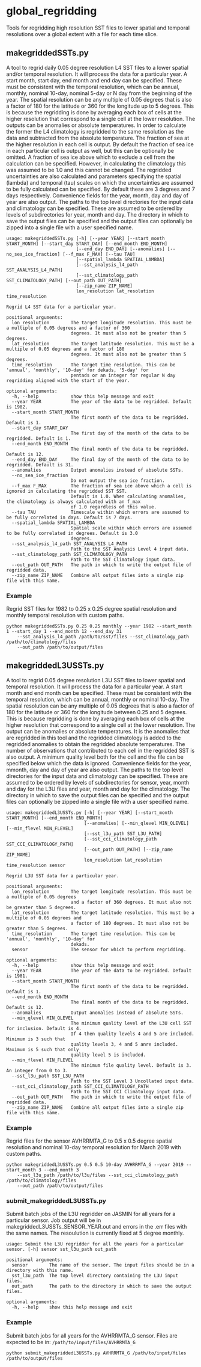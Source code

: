 # global_regridding

Tools for regridding high resolution SST files to lower spatial and temporal resolutions over a global extent with a
file for each time slice.

## makegriddedSSTs.py

A tool to regrid daily 0.05 degree resolution L4 SST files to a lower spatial and/or temporal resolution. It will
process the data for a particular year. A start month, start day, end month and end day can be specified. These must be
consistent with the temporal resolution, which can be annual, monthly, nominal 10-day, nominal 5-day or N day from the
beginning of the year. The spatial resolution can be any multiple of 0.05 degrees that is also a factor of 180 for the
latitude or 360 for the longitude up to 5 degrees. This is because the regridding is done by averaging each box of cells
at the higher resolution that correspond to a single cell at the lower resolution. The outputs can be anomalies or
absolute temperatures. In order to calculate the former the L4 climatology is regridded to the same resolution as the
data and subtracted from the absolute temperature. The fraction of sea at the higher resolution in each cell is output.
By default the fraction of sea ice in each particular cell is output as well, but this can be optionally be omitted. A
fraction of sea ice above which to exclude a cell from the calculation can be specified. However, in calculating the
climatology this was assumed to be 1.0 and this cannot be changed. The regridded uncertainties are also calculated and
parameters specifying the spatial (lambda) and temporal (tau) scales on which the uncertainties are assumed to be fully
calculated can be specified. By default these are 3 degrees and 7 days respectively. Convenience fields for the year,
month, day and day of year are also output. The paths to the top level directories for the input data and climatology
can be specified. These are assumed to be ordered by levels of subdirectories for year, month and day. The directory in
which to save the output files can be specified and the output files can optionally be zipped into a single file with a
user specified name.

```
usage: makegriddedSSTs.py [-h] [--year YEAR] [--start_month START_MONTH] [--start_day START_DAY] [--end_month END_MONTH]
                          [--end_day END_DAY] [--anomalies] [--no_sea_ice_fraction] [--f_max F_MAX] [--tau TAU]
                          [--spatial_lambda SPATIAL_LAMBDA] 
                          [--sst_analysis_l4_path SST_ANALYSIS_L4_PATH]
                          [--sst_climatology_path SST_CLIMATOLOGY_PATH] [--out_path OUT_PATH]
                          [--zip_name ZIP_NAME]
                          lon_resolution lat_resolution time_resolution

Regrid L4 SST data for a particular year.

positional arguments:
  lon_resolution        The target longitude resolution. This must be a multiple of 0.05 degrees and a factor of 360
                        degrees. It must also not be greater than 5 degrees.
  lat_resolution        The target latitude resolution. This must be a multiple of 0.05 degrees and a factor of 180
                        degrees. It must also not be greater than 5 degrees.
  time_resolution       The target time resolution. This can be 'annual', 'monthly', '10-day' for dekads, '5-day' for
                        pentads or an integer for regular N day regridding aligned with the start of the year.

optional arguments:
  -h, --help            show this help message and exit
  --year YEAR           The year of the data to be regridded. Default is 1982.
  --start_month START_MONTH
                        The first month of the data to be regridded. Default is 1.
  --start_day START_DAY
                        The first day of the month of the data to be regridded. Default is 1.
  --end_month END_MONTH
                        The final month of the data to be regridded. Default is 12.
  --end_day END_DAY     The final day of the month of the data to be regridded. Default is 31.
  --anomalies           Output anomalies instead of absolute SSTs.
  --no_sea_ice_fraction
                        Do not output the sea ice fraction.
  --f_max F_MAX         The fraction of sea ice above which a cell is ignored in calculating the regridded SST SST.
                        Default is 1.0. When calculating anomalies, the climatology is always calculated with an f_max
                        of 1.0 regardless of this value.
  --tau TAU             Timescale within which errors are assumed to be fully correlated in days. Default is 7 days.
  --spatial_lambda SPATIAL_LAMBDA
                        Spatial scale within which errors are assumed to be fully correlated in degrees. Default is 3.0
                        degrees.
  --sst_analysis_l4_path SST_ANALYSIS_L4_PATH
                        Path to the SST Analysis Level 4 input data.
  --sst_climatology_path SST_CLIMATOLOGY_PATH
                        Path to the SST Climatology input data.
  --out_path OUT_PATH   The path in which to write the output file of regridded data.
  --zip_name ZIP_NAME   Combine all output files into a single zip file with this name.
```

### Example

Regrid SST files for 1982 to 0.25 x 0.25 degree spatial resolution and monthly temporal resolution with custom
paths.

```
python makegriddedSSTs.py 0.25 0.25 monthly --year 1982 --start_month 1 --start_day 1 --end_month 12 --end_day 31
    --sst_analysis_l4_path /path/to/sst/files --sst_climatology_path /path/to/climatology/files
    --out_path /path/to/output/files
```

## makegriddedL3USSTs.py

A tool to regrid 0.05 degree resolution L3U SST files to lower spatial and temporal resolution. It will process the data
for a particular year. A start month and end month can be specified. These must be consistent with the temporal
resolution, which can be annual, monthly or nominal 10-day. The spatial resolution can be any multiple of 0.05 degrees
that is also a factor of 180 for the latitude or 360 for the longitude between 0.25 and 5 degrees. This is because
regridding is done by averaging each box of cells at the higher resolution that correspond to a single cell at the lower
resolution. The output can be anomalies or absolute temperatures. It is the anomalies that are regridded in this tool
and the regridded climatology is added to the regridded anomalies to obtain the regridded absolute temperatures. The
number of observations that contributed to each cell in the regridded SST is also output. A minimum quality level both
for the cell and the file can be specified below which the data is ignored. Convenience fields for the year, mmonth, day
and day of year are also output. The paths to the top level directories for the input data and climatology can be
specified. These are assumed to be ordered by levels of subdirectories for sensor, year, month and day for the L3U files
and year, month and day for the climatology. The directory in which to save the output files can be specified and the
output files can optionally be zipped into a single file with a user specified name.

```
usage: makegriddedL3USSTs.py [-h] [--year YEAR] [--start_month START_MONTH] [--end_month END_MONTH]
                             [--anomalies] [--min_qlevel MIN_QLEVEL] [--min_flevel MIN_FLEVEL]
                             [--sst_l3u_path SST_L3U_PATH]
                             [--sst_cci_climatology_path SST_CCI_CLIMATOLOGY_PATH]
                             [--out_path OUT_PATH] [--zip_name ZIP_NAME]
                             lon_resolution lat_resolution time_resolution sensor

Regrid L3U SST data for a particular year.

positional arguments:
  lon_resolution        The target longitude resolution. This must be a multiple of 0.05 degrees
                        and a factor of 360 degrees. It must also not be greater than 5 degrees.
  lat_resolution        The target latitude resolution. This must be a multiple of 0.05 degrees and
                        a factor of 180 degrees. It must also not be greater than 5 degrees.
  time_resolution       The target time resolution. This can be 'annual', 'monthly', '10-day' for
                        dekads.
  sensor                The sensor for which to perform regridding.

optional arguments:
  -h, --help            show this help message and exit
  --year YEAR           The year of the data to be regridded. Default is 1981.
  --start_month START_MONTH
                        The first month of the data to be regridded. Default is 1.
  --end_month END_MONTH
                        The final month of the data to be regridded. Default is 12.
  --anomalies           Output anomalies instead of absolute SSTs.
  --min_qlevel MIN_QLEVEL
                        The minimum quality level of the L3U cell SST for inclusion. Default is 4.
                        If 4 then quality levels 4 and 5 are included. Minimum is 3 such that
                        quality levels 3, 4 and 5 anre included. Maximum is 5 such that only
                        quality level 5 is included.
  --min_flevel MIN_FLEVEL
                        The minimum file quality level. Default is 3. An integer from 0 to 3.
  --sst_l3u_path SST_L3U_PATH
                        Path to the SST Level 3 Uncollated input data.
  --sst_cci_climatology_path SST_CCI_CLIMATOLOGY_PATH
                        Path to the SST CCI Climatology input data.
  --out_path OUT_PATH   The path in which to write the output file of regridded data.
  --zip_name ZIP_NAME   Combine all output files into a single zip file with this name.
```

### Example

Regrid files for the sensor AVHRRMTA_G to 0.5 x 0.5 degree spatial resolution and nominal 10-day temporal resolution
for March 2019 with custom paths.

```
python makegriddedL3USSTs.py 0.5 0.5 10-day AVHRRMTA_G --year 2019 --start_month 3 --end_month 3
    --sst_l3u_path /path/to/l3u/files --sst_cci_climatology_path /path/to/climatology/files
    --out_path /path/to/output/files
```
### submit_makegriddedL3USSTs.py

Submit batch jobs of the L3U regridder on JASMIN for all years for a particular sensor. Job output will be in
makegriddedL3USSTs_SENSOR_YEAR.out and errors in the .err files with the same names. The resoulution is currently
fixed at 5 degree monthly.

```
usage: Submit the L3U regridder for all the years for a particular sensor. [-h] sensor sst_l3u_path out_path

positional arguments:
  sensor        The name of the sensor. The input files should be in a directory with this name.
  sst_l3u_path  The top level directory containing the L3U input files.
  out_path      The path to the directory in which to save the output files.

optional arguments:
  -h, --help    show this help message and exit
```

### Example

Submit batch jobs for all years for the AVHRRMTA_G sensor. Files are expected to be in:
`/path/to/input/files/AVHRRMTA_G`

```
python submit_makegriddedL3USSTs.py AVHRRMTA_G /path/to/input/files /path/to/output/files
```